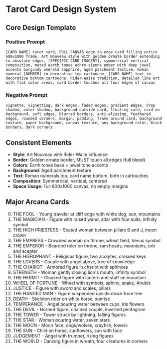 # Tarot Card Design System

## Core Design Template

### Positive Prompt
```
[CARD NAME] tarot card, FULL CANVAS edge-to-edge card filling entire 600x1000 frame, Art Nouveau style with golden ornate border extending to absolute edges, [SPECIFIC CARD IMAGERY], symmetrical vertical composition, muted earth tones ochre sienna umber with deep jewel accents burgundy emerald sapphire, aged parchment texture, Roman numeral [NUMBER] in decorative top cartouche, [CARD NAME] text in decorative bottom cartouche, Rider-Waite tradition, detailed line art with flat color areas, card border touches all four edges of canvas
```

### Negative Prompt
```
vignette, vignetting, dark edges, faded edges, gradient edges, drop shadow, outer shadow, background outside card, floating card, card on background, soft edges, blurred borders, anti-aliasing, feathered edges, rounded corners, margin, padding, frame around card, background texture, paper background, canvas texture, any background color, black borders, dark corners
```

## Consistent Elements
- **Style**: Art Nouveau with Rider-Waite influence
- **Border**: Golden ornate border, MUST touch all edges (full bleed)
- **Colors**: Earth tones base + jewel tone accents
- **Background**: Aged parchment texture
- **Text**: Roman numerals top, card name bottom, both in cartouches
- **Composition**: Symmetrical, vertical, centered
- **Space Usage**: Full 600x1000 canvas, no empty margins

## Major Arcana Cards
0. THE FOOL - Young traveler at cliff edge with white dog, sun, mountains
1. THE MAGICIAN - Figure with raised wand, altar with four suits, infinity symbol
2. THE HIGH PRIESTESS - Seated woman between pillars B and J, moon crown
3. THE EMPRESS - Crowned woman on throne, wheat field, Venus symbol
4. THE EMPEROR - Bearded ruler on throne, ram heads, mountains, orb and scepter
5. THE HIEROPHANT - Religious figure, two acolytes, crossed keys
6. THE LOVERS - Couple with angel above, tree of knowledge
7. THE CHARIOT - Armored figure in chariot with sphinxes
8. STRENGTH - Woman gently closing lion's mouth, infinity symbol
9. THE HERMIT - Cloaked figure with lantern and staff on mountain
10. WHEEL OF FORTUNE - Wheel with symbols, sphinx, snake, Anubis
11. JUSTICE - Figure with sword and scales, pillars
12. THE HANGED MAN - Figure suspended upside down from tree
13. DEATH - Skeleton rider on white horse, sunrise
14. TEMPERANCE - Angel pouring water between cups, iris flowers
15. THE DEVIL - Horned figure, chained couple, inverted pentagram
16. THE TOWER - Tower struck by lightning, falling figures
17. THE STAR - Woman pouring water, seven stars
18. THE MOON - Moon face, dogs/wolves, crayfish, towers
19. THE SUN - Child on horse, sunflowers, sun with face
20. JUDGEMENT - Angel with trumpet, rising figures
21. THE WORLD - Dancing figure in wreath, four creatures in corners
